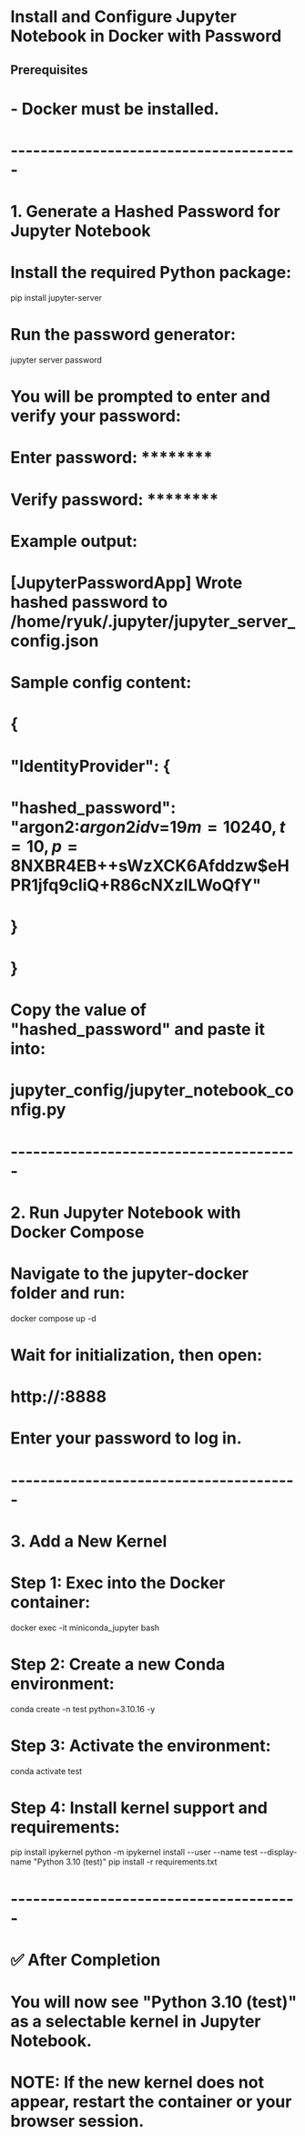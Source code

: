 # Install and Configure Jupyter Notebook in Docker with Password

## Prerequisites
# - Docker must be installed.

# ---------------------------------------
# 1. Generate a Hashed Password for Jupyter Notebook

# Install the required Python package:
pip install jupyter-server

# Run the password generator:
jupyter server password

# You will be prompted to enter and verify your password:
# Enter password: ********
# Verify password: ********

# Example output:
# [JupyterPasswordApp] Wrote hashed password to /home/ryuk/.jupyter/jupyter_server_config.json

# Sample config content:
# {
#   "IdentityProvider": {
#     "hashed_password": "argon2:$argon2id$v=19$m=10240,t=10,p=8$NXBR4EB++sWzXCK6Afddzw$eHPR1jfq9cliQ+R86cNXzlLWoQfY"
#   }
# }

# Copy the value of "hashed_password" and paste it into:
# jupyter_config/jupyter_notebook_config.py

# ---------------------------------------
# 2. Run Jupyter Notebook with Docker Compose

# Navigate to the jupyter-docker folder and run:
docker compose up -d

# Wait for initialization, then open:
# http://<your-ip>:8888
# Enter your password to log in.

# ---------------------------------------
# 3. Add a New Kernel

# Step 1: Exec into the Docker container:
docker exec -it miniconda_jupyter bash

# Step 2: Create a new Conda environment:
conda create -n test python=3.10.16 -y

# Step 3: Activate the environment:
conda activate test

# Step 4: Install kernel support and requirements:
pip install ipykernel
python -m ipykernel install --user --name test --display-name "Python 3.10 (test)"
pip install -r requirements.txt

# ---------------------------------------
# ✅ After Completion
# You will now see "Python 3.10 (test)" as a selectable kernel in Jupyter Notebook.

# NOTE: If the new kernel does not appear, restart the container or your browser session.
